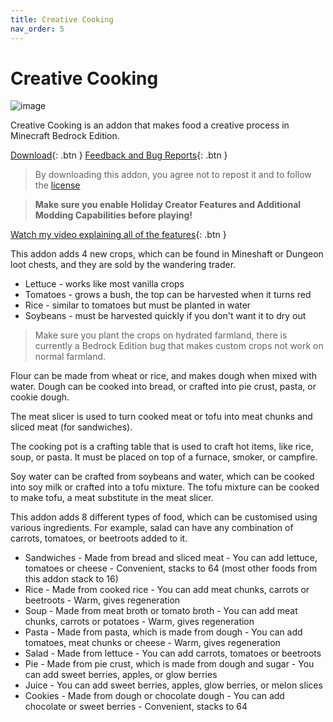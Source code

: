```yaml
---
title: Creative Cooking
nav_order: 5
---
```


# Creative Cooking
![image](https://user-images.githubusercontent.com/31634240/125353109-21352b00-e330-11eb-809f-398f975cee83.png)

Creative Cooking is an addon that makes food a creative process in Minecraft Bedrock Edition.

[Download](/creativecooking.mcaddon){: .btn } [Feedback and Bug Reports](https://docs.google.com/forms/d/e/1FAIpQLSeKr_PbqUBF1kBB8lWgr_bC1CY1TPUCAHrPu0u4AxsGWloGvQ/viewform){: .btn }

> By downloading this addon, you agree not to repost it and to follow the [license](/licensing.html)

> **Make sure you enable Holiday Creator Features and Additional Modding Capabilities before playing!**

[Watch my video explaining all of the features](https://youtu.be/rG6BOs8s4fo){: .btn }

This addon adds 4 new crops, which can be found in Mineshaft or Dungeon loot chests, and they are sold by the wandering trader.
- Lettuce - works like most vanilla crops
- Tomatoes - grows a bush, the top can be harvested when it turns red
- Rice - similar to tomatoes but must be planted in water
- Soybeans - must be harvested quickly if you don't want it to dry out

> Make sure you plant the crops on hydrated farmland, there is currently a Bedrock Edition bug that makes custom crops not work on normal farmland.

Flour can be made from wheat or rice, and makes dough when mixed with water. Dough can be cooked into bread, or crafted into pie crust, pasta, or cookie dough.

The meat slicer is used to turn cooked meat or tofu into meat chunks and sliced meat (for sandwiches).

The cooking pot is a crafting table that is used to craft hot items, like rice, soup, or pasta. It must be placed on top of a furnace, smoker, or campfire.

Soy water can be crafted from soybeans and water, which can be cooked into soy milk or crafted into a tofu mixture. The tofu mixture can be cooked to make tofu, a meat substitute in the meat slicer.

This addon adds 8 different types of food, which can be customised using various ingredients. For example, salad can have any combination of carrots, tomatoes, or beetroots added to it.
- Sandwiches - Made from bread and sliced meat - You can add lettuce, tomatoes or cheese - Convenient, stacks to 64 (most other foods from this addon stack to 16)
- Rice - Made from cooked rice - You can add meat chunks, carrots or beetroots - Warm, gives regeneration
- Soup - Made from meat broth or tomato broth - You can add meat chunks, carrots or potatoes - Warm, gives regeneration
- Pasta - Made from pasta, which is made from dough - You can add tomatoes, meat chunks or cheese - Warm, gives regeneration
- Salad - Made from lettuce - You can add carrots, tomatoes or beetroots
- Pie - Made from pie crust, which is made from dough and sugar - You can add sweet berries, apples, or glow berries
- Juice - You can add sweet berries, apples, glow berries, or melon slices
- Cookies - Made from dough or chocolate dough - You can add chocolate or sweet berries - Convenient, stacks to 64
